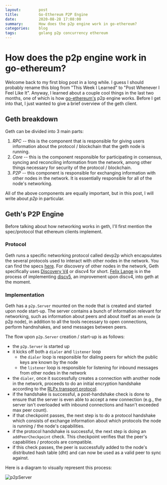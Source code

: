 ```yaml
---
layout:        post
title:         Go-Ethereum P2P Engine
date:          2020-08-28 17:08:00
summary:       How does the p2p engine work in go-ethereum?
categories:    blog
tags:          golang p2p concurrency ethereum
---
```


# How does the p2p engine work in go-ethereum?

Welcome back to my first blog post in a long while. I guess I should probably rename this blog from "This Week I Learned" to "Post Whenever I Feel Like It". Anyway, I learned about a couple cool things in the last two months, one of which is how [go-ethereum's](https://github.com/ethereum/go-ethereum) p2p engine works. Before I get into that, I just wanted to give a brief overview of the geth client.

## Geth breakdown

Geth can be divided into 3 main parts:

1. *RPC* -- this is the component that is responsible for giving users information about the protocol / blockchain that the geth node is running.
2. *Core* -- this is the component responsible for participating in consensus, syncing and reconciling information from the network, among other things necessary for security of the protocol / blockchain.
3. *P2P* -- this component is responsible for exchanging information with other nodes in the network. It is essentially responsible for all of the node's networking.

All of the above components are equally important, but in this post, I will write about *p2p* in particular.

## Geth's P2P Engine

Before talking about how networking works in geth, I'll first mention the spec/protocol that ethereum clients implement.

### Protocol

Geth runs a specific networking protocol called devp2p which encapsulates the several protocols used to interact with other nodes in the network. You can find the specs [here](https://github.com/ethereum/devp2p). For discovery of other nodes in the network, Geth specifically uses [Discovery V4](https://github.com/ethereum/devp2p/blob/master/discv4.md) or discv4 for short. [Felix Lange](https://github.com/fjl) is in the process of implementing [discv5](https://github.com/ethereum/devp2p/blob/master/discv5/discv5.md), an improvement upon discv4, into geth at the moment. 

### Implementation

Geth has a `p2p.Server` mounted on the node that is created and started upon node start-up. The server contains a bunch of information relevant for networking, such as information about peers and about itself as an `enode` (a p2p node), in addition to all the tools necessary to open connections, perform handnshakes, and send messages between peers. 

The flow upon `p2p.Server` creation / start-up is as follows: 

* the `p2p.Server` is started up
* it kicks off both a `dialer` and `listener` loop
	* the `dialer` loop is responsible for dialing peers for which the public keys are known by the node
	* the `listener` loop is responsible for listening for inbound messages from other nodes in the network
* the `dialer`, once it successfully creates a connection with another node in the network, proceeds to do an initial encryption handshake according to the [RLPx transport protocol](https://github.com/ethereum/devp2p/blob/master/rlpx.md#initial-handshake). 
* if the handshake is successful, a post-handshake check is done to ensure that the server is even able to accept a new connection (e.g., the server isn't overloaded with inbound connections and hasn't exceeded max peer count).
* if that checkpoint passes, the next step is to do a protocol handshake which consists of exchange information about which protocols the node is running / the node's capabilities.
* if the protocol handshake is successful, the next step is doing an `addPeerCheckpoint` check. This checkpoint verifies that the peer's capabilities / protocols are compatible.
* if this check passes, the peer is successfully added to the node's distributed hash table (dht) and can now be used as a valid peer to sync against.

Here is a diagram to visually represent this process:

![p2pServer](/p2pServer.jpg)


